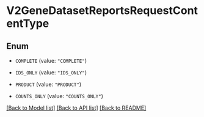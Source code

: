 # V2GeneDatasetReportsRequestContentType

## Enum


* `COMPLETE` (value: `"COMPLETE"`)

* `IDS_ONLY` (value: `"IDS_ONLY"`)

* `PRODUCT` (value: `"PRODUCT"`)

* `COUNTS_ONLY` (value: `"COUNTS_ONLY"`)


[[Back to Model list]](../README.md#documentation-for-models) [[Back to API list]](../README.md#documentation-for-api-endpoints) [[Back to README]](../README.md)


